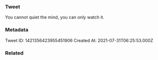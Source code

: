 ### Tweet
You cannot quiet the mind, you can only watch it.

### Metadata
Tweet ID: 1421356423955451906
Created At: 2021-07-31T06:25:53.000Z

### Related

